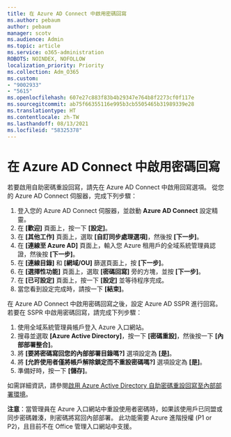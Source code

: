 ```yaml
---
title: 在 Azure AD Connect 中啟用密碼回寫
ms.author: pebaum
author: pebaum
manager: scotv
ms.audience: Admin
ms.topic: article
ms.service: o365-administration
ROBOTS: NOINDEX, NOFOLLOW
localization_priority: Priority
ms.collection: Adm_O365
ms.custom:
- "9002933"
- "5615"
ms.openlocfilehash: 607e27c883f83b4b29347e764b8f2273cf0f117e
ms.sourcegitcommit: ab75f66355116e995b3cb5505465b31989339e28
ms.translationtype: HT
ms.contentlocale: zh-TW
ms.lasthandoff: 08/13/2021
ms.locfileid: "58325378"
---
```

# <a name="enable-password-writeback-in-azure-ad-connect"></a>在 Azure AD Connect 中啟用密碼回寫

若要啟用自助密碼重設回寫，請先在 Azure AD Connect 中啟用回寫選項。 從您的 Azure AD Connect 伺服器，完成下列步驟：

1. 登入您的 Azure AD Connect 伺服器，並啟動 **Azure AD Connect** 設定精靈。
2. 在 **[歡迎]** 頁面上，按一下 **[設定]**。
3. 在 **[其他工作]** 頁面上，選取 **[自訂同步處理選項]**，然後按 **[下一步]**。
4. 在 **[連線至 Azure AD]** 頁面上，輸入您 Azure 租用戶的全域系統管理員認證，然後按 **[下一步]**。
5. 在 **[連線目錄]** 和 **[網域/OU]** 篩選頁面上，按 **[下一步]**。
6. 在 **[選擇性功能]** 頁面上，選取 **[密碼回寫]** 旁的方塊，並按 **[下一步]**。
7. 在 **[已可設定]** 頁面上，按一下 **[設定]** 並等待程序完成。
8. 當您看到設定完成時，請按一下 **[結束]**。

在 Azure AD Connect 中啟用密碼回寫之後，設定 Azure AD SSPR 進行回寫。  若要在 SSPR 中啟用密碼回寫，請完成下列步驟：

1. 使用全域系統管理員帳戶登入 Azure 入口網站。
2. 搜尋並選取 **[Azure Active Directory]**，按一下 **[密碼重設]**，然後按一下 **[內部部署整合]**。
3. 將 **[要將密碼寫回您的內部部署目錄嗎?]** 選項設定為 **[是]**。
4. 將 **[允許使用者僅將帳戶解除鎖定而不重設密碼嗎?]** 選項設定為 **[是]**。
5. 準備好時，按一下 **[儲存]**。

如需詳細資訊，請參閱[啟用 Azure Active Directory 自助密碼重設回寫至內部部署環境](https://docs.microsoft.com/azure/active-directory/authentication/tutorial-enable-sspr-writeback)。

**注意**：當管理員在 Azure 入口網站中重設使用者密碼時，如果該使用戶已同盟或同步密碼雜湊，則密碼將寫回內部部署。 此功能需要 Azure 進階授權 (P1 or P2)，且目前不在 Office 管理入口網站中支援。
